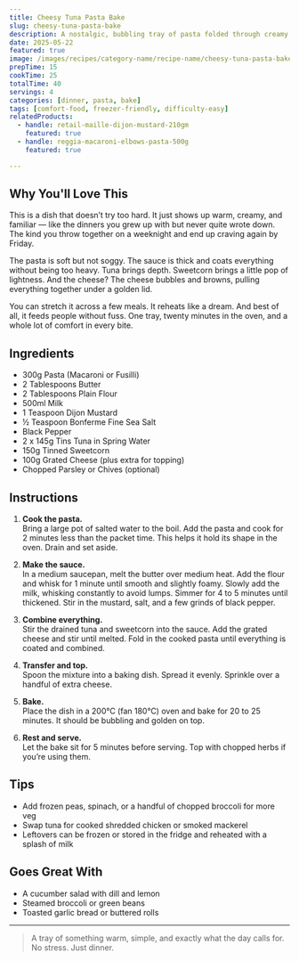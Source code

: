 ```yaml
---
title: Cheesy Tuna Pasta Bake
slug: cheesy-tuna-pasta-bake
description: A nostalgic, bubbling tray of pasta folded through creamy tuna sauce and sweetcorn, topped with cheese and baked until golden. Simple, filling, and family-friendly.
date: 2025-05-22
featured: true
image: /images/recipes/category-name/recipe-name/cheesy-tuna-pasta-bake.webp
prepTime: 15
cookTime: 25
totalTime: 40
servings: 4
categories: [dinner, pasta, bake]
tags: [comfort-food, freezer-friendly, difficulty-easy]
relatedProducts:
  - handle: retail-maille-dijon-mustard-210gm
    featured: true
  - handle: reggia-macaroni-elbows-pasta-500g
    featured: true

---
```


## Why You'll Love This

This is a dish that doesn’t try too hard. It just shows up warm, creamy, and familiar — like the dinners you grew up with but never quite wrote down. The kind you throw together on a weeknight and end up craving again by Friday.

The pasta is soft but not soggy. The sauce is thick and coats everything without being too heavy. Tuna brings depth. Sweetcorn brings a little pop of lightness. And the cheese? The cheese bubbles and browns, pulling everything together under a golden lid.

You can stretch it across a few meals. It reheats like a dream. And best of all, it feeds people without fuss. One tray, twenty minutes in the oven, and a whole lot of comfort in every bite.

## Ingredients

- 300g Pasta (Macaroni or Fusilli)  
- 2 Tablespoons Butter  
- 2 Tablespoons Plain Flour  
- 500ml Milk  
- 1 Teaspoon Dijon Mustard  
- ½ Teaspoon Bonferme Fine Sea Salt  
- Black Pepper  
- 2 x 145g Tins Tuna in Spring Water  
- 150g Tinned Sweetcorn  
- 100g Grated Cheese (plus extra for topping)  
- Chopped Parsley or Chives (optional)

## Instructions

1. **Cook the pasta.**  
   Bring a large pot of salted water to the boil. Add the pasta and cook for 2 minutes less than the packet time. This helps it hold its shape in the oven. Drain and set aside.

2. **Make the sauce.**  
   In a medium saucepan, melt the butter over medium heat. Add the flour and whisk for 1 minute until smooth and slightly foamy. Slowly add the milk, whisking constantly to avoid lumps. Simmer for 4 to 5 minutes until thickened. Stir in the mustard, salt, and a few grinds of black pepper.

3. **Combine everything.**  
   Stir the drained tuna and sweetcorn into the sauce. Add the grated cheese and stir until melted. Fold in the cooked pasta until everything is coated and combined.

4. **Transfer and top.**  
   Spoon the mixture into a baking dish. Spread it evenly. Sprinkle over a handful of extra cheese.

5. **Bake.**  
   Place the dish in a 200°C (fan 180°C) oven and bake for 20 to 25 minutes. It should be bubbling and golden on top.

6. **Rest and serve.**  
   Let the bake sit for 5 minutes before serving. Top with chopped herbs if you’re using them.

## Tips

- Add frozen peas, spinach, or a handful of chopped broccoli for more veg  
- Swap tuna for cooked shredded chicken or smoked mackerel  
- Leftovers can be frozen or stored in the fridge and reheated with a splash of milk

## Goes Great With

- A cucumber salad with dill and lemon  
- Steamed broccoli or green beans  
- Toasted garlic bread or buttered rolls

---
> A tray of something warm, simple, and exactly what the day calls for. No stress. Just dinner.